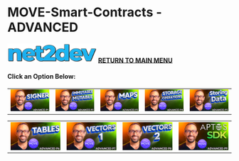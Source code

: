 # MOVE-Smart-Contracts - ADVANCED

<img src="https://raw.githubusercontent.com/net2devcrypto/misc/main/net2dev-sociallogo.png" opacity="0.1rem" width="200px;" />
<a href="https://github.com/net2devcrypto/MOVE-Smart-Contracts/tree/main"><b>RETURN TO MAIN MENU</b></a>

<h4>Click an Option Below:</h4>
<table>
<tbody>
  <tr>
    <td align="center" valign="center" width="15.28%"><a href=""><img src="https://raw.githubusercontent.com/net2devcrypto/misc/refs/heads/main/move-adv/MOVE-S2P1.png" width="230px;" alt="Latest"/></a></td>
    <td align="center" valign="center" width="15.28%"><a href=""><img src="https://raw.githubusercontent.com/net2devcrypto/misc/refs/heads/main/move-adv/MOVE-S2P2.png" width="230px;" alt="Latest"/></a></td>
      <td align="center" valign="center" width="15.28%"><a href=""><img src="https://raw.githubusercontent.com/net2devcrypto/misc/refs/heads/main/move-adv/MOVE-S2P3.png" width="230px;" alt="Latest"/></a></td>
      <td align="center" valign="center" width="15.28%"><a href=""><img src="https://raw.githubusercontent.com/net2devcrypto/misc/refs/heads/main/move-adv/MOVE-S2P4.png" width="230px;" alt="Latest"/></a></td>
      <td align="center" valign="center" width="15.28%"><a href=""><img src="https://raw.githubusercontent.com/net2devcrypto/misc/refs/heads/main/move-adv/MOVE-S2P5.png" width="230px;" alt="Latest"/></a></td>
  </tr>
</tbody>
</table>


<table>
<tbody>
  <tr>
    <td align="center" valign="center" width="15.28%"><a href=""><img src="https://raw.githubusercontent.com/net2devcrypto/misc/refs/heads/main/move-adv/MOVE-S2P6.png" width="230px;" alt="Latest"/></a></td>
    <td align="center" valign="center" width="15.28%"><a href=""><img src="https://raw.githubusercontent.com/net2devcrypto/misc/refs/heads/main/move-adv/MOVE-S2P7.png" width="230px;" alt="Latest"/></a></td>
      <td align="center" valign="center" width="15.28%"><a href=""><img src="https://raw.githubusercontent.com/net2devcrypto/misc/refs/heads/main/move-adv/MOVE-S2P8.png" width="230px;" alt="Latest"/></a></td>
      <td align="center" valign="center" width="15.28%"><a href=""><img src="https://raw.githubusercontent.com/net2devcrypto/misc/refs/heads/main/move-adv/MOVE-S2P9.png" width="230px;" alt="Latest"/></a></td>
  </tr>
</tbody>
</table>



